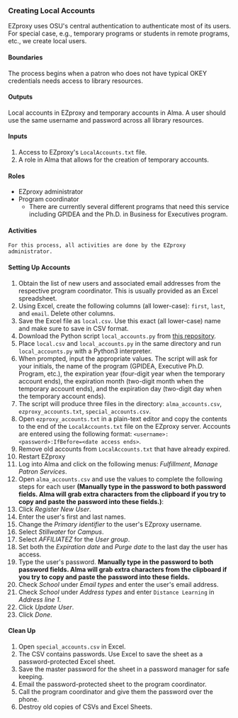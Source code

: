 ### Creating Local Accounts
EZproxy uses OSU's central authentication to authenticate most of its users. For special case, e.g., temporary programs or students in remote programs, etc., we create local users.

#### Boundaries
The process begins when a patron who does not have typical OKEY credentials needs access to library resources.

#### Outputs
Local accounts in EZproxy and temporary accounts in Alma. A user should use the same username and password across all library resources.

#### Inputs
1. Access to EZproxy's `LocalAccounts.txt` file.
2. A role in Alma that allows for the creation of temporary accounts.

#### Roles
- EZproxy administrator
- Program coordinator
  - There are currently several different programs that need this service including GPIDEA and the Ph.D. in Business for Executives program.

#### Activities

```
For this process, all activities are done by the EZproxy administrator.
```

#### Setting Up Accounts
1. Obtain the list of new users and associated email addresses from the respective program coordinator. This is usually provided as an Excel spreadsheet.
1. Using Excel, create the following columns (all lower-case): `first`, `last`, and `email`. Delete other columns.
1. Save the Excel file as `local.csv`. Use this exact (all lower-case) name and make sure to save in CSV format.
1. Download the Python script `local_accounts.py` from [this repository](https://github.com/okstate-library/local_accounts).
1. Place `local.csv` and `local_accounts.py` in the same directory and run `local_accounts.py` with a Python3 interpreter.
1. When prompted, input the appropriate values. The script will ask for your initials, the name of the program (GPIDEA, Executive Ph.D. Program, etc.), the expiration year (four-digit year when the temporary account ends), the expiration month (two-digit month when the temporary account ends), and the expiration day (two-digit day when the temporary account ends).
1. The script will produce three files in the directory: `alma_accounts.csv`, `ezproxy_accounts.txt`, `special_accounts.csv`.
1. Open `ezproxy_accounts.txt` in a plain-text editor and copy the contents to the end of the `LocalAccounts.txt` file on the EZproxy server. Accounts are entered using the following format: `<username>:<password>:IfBefore=<date access ends>`.
1. Remove old accounts from `LocalAccounts.txt` that have already expired.
1. Restart EZproxy
1. Log into Alma and click on the following menus: *Fulfillment*, *Manage Patron Services*.
1. Open `alma_accounts.csv` and use the values to complete the following steps for each user **(Manually type in the password to both password fields. Alma will grab extra characters from the clipboard if you try to copy and paste the password into these fields.)**:
1. Click *Register New User*.
1. Enter the user's first and last names.
1. Change the *Primary identifier* to the user's EZproxy username.
1. Select *Stillwater* for *Campus*.
1. Select *AFFILIATEZ* for the *User group*.
1. Set both the *Expiration date* and *Purge date* to the last day the user has access.
1. Type the user's password. **Manually type in the password to both password fields. Alma will grab extra characters from the clipboard if you try to copy and paste the password into these fields.**
1. Check *School* under *Email types* and enter the user's email address.
1. Check *School* under *Address types* and enter `Distance Learning` in *Address line 1*.
1. Click *Update User*.
1. Click *Done*.

#### Clean Up
1. Open `special_accounts.csv` in Excel.
1. The CSV contains passwords. Use Excel to save the sheet as a password-protected Excel sheet.
1. Save the master password for the sheet in a password manager for safe keeping.
1. Email the password-protected sheet to the program coordinator.
1. Call the program coordinator and give them the password over the phone.
1. Destroy old copies of CSVs and Excel Sheets.
